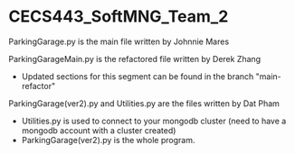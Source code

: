 # CECS443_SoftMNG_Team_2

ParkingGarage.py is the main file written by Johnnie Mares 

ParkingGarageMain.py is the refactored file written by Derek Zhang
 - Updated sections for this segment can be found in the branch "main-refactor" 

ParkingGarage(ver2).py and Utilities.py are the files written by Dat Pham
  - Utilities.py is used to connect to your mongodb cluster (need to have a mongodb account with a cluster created)
  - ParkingGarage(ver2).py is the whole program.